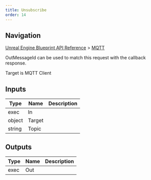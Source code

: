 ```yaml
---
title: Unsubscribe
order: 14
---
```

## Navigation

[Unreal Engine Blueprint API Reference](https://dev.epicgames.com/documentation/en-us/unreal-engine/BlueprintAPI) > [MQTT](https://dev.epicgames.com/documentation/en-us/unreal-engine/BlueprintAPI/MQTT)

OutMessageId can be used to match this request with the callback response.

Target is MQTT Client

## Inputs

| Type | Name | Description |
| --- | --- | --- |
| exec | In |  |
| object | Target |  |
| string | Topic |  |

## Outputs

| Type | Name | Description |
| --- | --- | --- |
| exec | Out |  |
